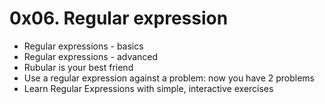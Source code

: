 # 0x06. Regular expression

- Regular expressions - basics
- Regular expressions - advanced
- Rubular is your best friend
- Use a regular expression against a problem: now you have 2 problems
- Learn Regular Expressions with simple, interactive exercises
